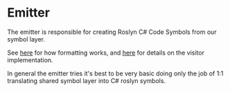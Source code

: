 # Emitter

The emitter is responsible for creating Roslyn C# Code Symbols from our symbol layer.

See [here](./about%20formatting.md) for how formatting works, and [here](./visitor.md) for details on the visitor implementation.

In general the emitter tries it's best to be very basic doing only the job of 1:1 translating shared symbol layer into C# roslyn symbols.

